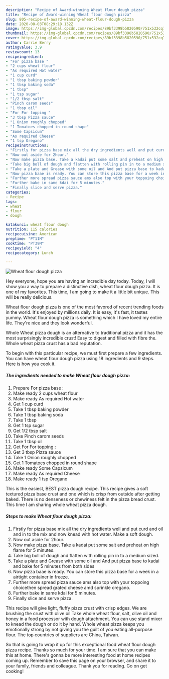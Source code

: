 ```yaml
---
description: "Recipe of Award-winning Wheat flour dough pizza"
title: "Recipe of Award-winning Wheat flour dough pizza"
slug: 805-recipe-of-award-winning-wheat-flour-dough-pizza
date: 2020-08-03T08:29:18.132Z
image: https://img-global.cpcdn.com/recipes/89bf3398b5820590/751x532cq70/wheat-flour-dough-pizza-recipe-main-photo.jpg
thumbnail: https://img-global.cpcdn.com/recipes/89bf3398b5820590/751x532cq70/wheat-flour-dough-pizza-recipe-main-photo.jpg
cover: https://img-global.cpcdn.com/recipes/89bf3398b5820590/751x532cq70/wheat-flour-dough-pizza-recipe-main-photo.jpg
author: Carrie Berry
ratingvalue: 3.9
reviewcount: 13
recipeingredient:
- "For pizza base "
- "2 cups wheat flour"
- "As required Hot water"
- "1 cup curd"
- "1 tbsp baking powder"
- "1 tbsp baking soda"
- "1 tbsp"
- "1 tsp sugar"
- "1/2 tbsp salt"
- "Pinch carom seeds"
- "1 tbsp oil"
- "For For topping "
- "3 tbsp Pizza sauce"
- "1 Onion roughly chopped"
- "1 Tomatoes chopped in round shape"
- "Some Capsicum"
- "As required Cheese"
- "1 tsp Oregano"
recipeinstructions:
- "Firstly for pizza base mix all the dry ingredients well and put curd and oil and in to the mix and now knead with hot water. Make a soft dough."
- "Now out aside for 2hour."
- "Now make pizza base. Take a kadai put some salt and preheat on high flame for 5 minutes."
- "Take big boll of dough and flatten with rolling pin in to a medium sized."
- "Take a plate and Grease with some oil and And put pizza base to kadai and bake for 5 minutes from both sides"
- "Now pizza baae is ready. You can store this pizza base for a week in a airtight container in freeze."
- "Further more spread pizza sauce ams also top with your toppoing choicethen spread grated cheese amd sprinkle oregano."
- "Further bake in same kdai for 5 minutes."
- "Finally slice and serve pizza."
categories:
- Recipe
tags:
- wheat
- flour
- dough

katakunci: wheat flour dough 
nutrition: 115 calories
recipecuisine: American
preptime: "PT11M"
cooktime: "PT39M"
recipeyield: "4"
recipecategory: Lunch

---
```



![Wheat flour dough pizza](https://img-global.cpcdn.com/recipes/89bf3398b5820590/751x532cq70/wheat-flour-dough-pizza-recipe-main-photo.jpg)

Hey everyone, hope you are having an incredible day today. Today, I will show you a way to prepare a distinctive dish, wheat flour dough pizza. It is one of my favorites. This time, I am going to make it a little bit unique. This will be really delicious.

Wheat flour dough pizza is one of the most favored of recent trending foods in the world. It's enjoyed by millions daily. It is easy, it's fast, it tastes yummy. Wheat flour dough pizza is something which I have loved my entire life. They're nice and they look wonderful.

Whole Wheat pizza dough is an alternative to traditional pizza and it has the most surprisingly incredible crust! Easy to digest and filled with fibre the. Whole wheat pizza crust has a bad reputation.


To begin with this particular recipe, we must first prepare a few ingredients. You can have wheat flour dough pizza using 18 ingredients and 9 steps. Here is how you cook it.

<!--inarticleads1-->

##### The ingredients needed to make Wheat flour dough pizza:

1. Prepare For pizza base :
1. Make ready 2 cups wheat flour
1. Make ready As required Hot water
1. Get 1 cup curd
1. Take 1 tbsp baking powder
1. Take 1 tbsp baking soda
1. Take 1 tbsp
1. Get 1 tsp sugar
1. Get 1/2 tbsp salt
1. Take Pinch carom seeds
1. Take 1 tbsp oil
1. Get For For topping :
1. Get 3 tbsp Pizza sauce
1. Take 1 Onion roughly chopped
1. Get 1 Tomatoes chopped in round shape
1. Make ready Some Capsicum
1. Make ready As required Cheese
1. Make ready 1 tsp Oregano


This is the easiest, BEST pizza dough recipe. This recipe gives a soft textured pizza base crust and one which is crisp from outside after getting baked. There is no denseness or chewiness felt in the pizza bread crust. This time I am sharing whole wheat pizza dough. 

<!--inarticleads2-->

##### Steps to make Wheat flour dough pizza:

1. Firstly for pizza base mix all the dry ingredients well and put curd and oil and in to the mix and now knead with hot water. Make a soft dough.
1. Now out aside for 2hour.
1. Now make pizza base. Take a kadai put some salt and preheat on high flame for 5 minutes.
1. Take big boll of dough and flatten with rolling pin in to a medium sized.
1. Take a plate and Grease with some oil and And put pizza base to kadai and bake for 5 minutes from both sides
1. Now pizza baae is ready. You can store this pizza base for a week in a airtight container in freeze.
1. Further more spread pizza sauce ams also top with your toppoing choicethen spread grated cheese amd sprinkle oregano.
1. Further bake in same kdai for 5 minutes.
1. Finally slice and serve pizza.


This recipe will give light, fluffy pizza crust with crisp edges. We are brushing the crust with olive oil Take whole wheat flour, salt, olive oil and honey in a food processor with dough attachment. You can use stand mixer to knead the dough or do it by hand. Whole wheat pizza keeps you emotionally strong by not giving you the guilt of you eating all-purpose flour. The top countries of suppliers are China, Taiwan. 

So that is going to wrap it up for this exceptional food wheat flour dough pizza recipe. Thanks so much for your time. I am sure that you can make this at home. There's gonna be more interesting food at home recipes coming up. Remember to save this page on your browser, and share it to your family, friends and colleague. Thank you for reading. Go on get cooking!
